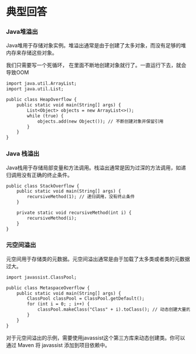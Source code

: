 # 典型回答
### Java堆溢出


Java堆用于存储对象实例。堆溢出通常是由于创建了太多对象，而没有足够的堆内存来存储这些对象。



我们只需要写一个死循环， 在里面不断地创建对象就行了。一直运行下去，就会导致OOM



```latex
import java.util.ArrayList;
import java.util.List;

public class HeapOverflow {
    public static void main(String[] args) {
        List<Object> objects = new ArrayList<>();
        while (true) {
            objects.add(new Object()); // 不断创建对象并保留引用
        }
    }
}

```



### Java 栈溢出


Java栈用于存储局部变量和方法调用。栈溢出通常是因为过深的方法调用，如递归调用没有正确的终止条件。



```latex
public class StackOverflow {
    public static void main(String[] args) {
        recursiveMethod(1); // 递归调用，没有终止条件
    }

    private static void recursiveMethod(int i) {
        recursiveMethod(i);
    }
}

```



### 元空间溢出


元空间用于存储类的元数据。元空间溢出通常是由于加载了太多类或者类的元数据过大。



```latex
import javassist.ClassPool;

public class MetaspaceOverflow {
    public static void main(String[] args) {
        ClassPool classPool = ClassPool.getDefault();
        for (int i = 0; ; i++) {
            classPool.makeClass("Class" + i).toClass(); // 动态创建大量的类
        }
    }
}

```



对于元空间溢出的示例，需要使用javassist这个第三方库来动态创建类。你可以通过 Maven 将 javassist 添加到项目依赖中。

